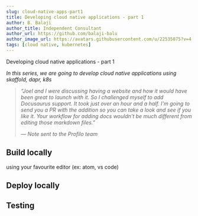 ```yaml
---
slug: cloud-native-apps-part1
title: Developing cloud native applications - part 1
author: B. Balaji
author_title: Independent Consultant
author_url: https://github.com/balaji-balu
author_image_url: https://avatars.githubusercontent.com/u/22535075?v=4
tags: [cloud native, kubernetes]
---
```


Developing cloud native applications - part 1

<!--truncate-->

_In this series, we are going to develop cloud native applications using skaffold, dapr, k8s_

> _“Joel and I were discussing having a website and how it would have been great to launch with it. So I challenged myself to add Docusaurus support. It took just over an hour and a half. I'm going to send you a PR with the addition so you can take a look and see if you like it. Your workflow for adding docs wouldn't be much different from editing those markdown files.”_
>
> _— Note sent to the Profilo team_

## Build locally 
using your favourite editor (ex: atom, vs code)

## Deploy locally


## Testing 
